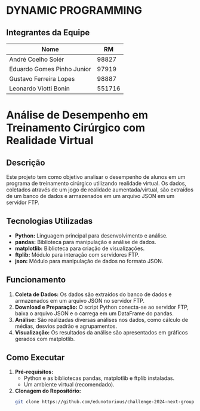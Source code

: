 # DYNAMIC PROGRAMMING

## Integrantes da Equipe

|         Nome                  |  RM    |
|-------------------------------|--------|
|André Coelho Solér             |98827   |
|Eduardo Gomes Pinho Junior     |97919   |
|Gustavo Ferreira Lopes         |98887   |
|Leonardo Viotti Bonin          |551716  |


# Análise de Desempenho em Treinamento Cirúrgico com Realidade Virtual

## Descrição
Este projeto tem como objetivo analisar o desempenho de alunos em um programa de treinamento cirúrgico utilizando realidade virtual. Os dados, coletados através de um jogo de realidade aumentada/virtual, são extraídos de um banco de dados e armazenados em um arquivo JSON em um servidor FTP. 

## Tecnologias Utilizadas
* **Python:** Linguagem principal para desenvolvimento e análise.
* **pandas:** Biblioteca para manipulação e análise de dados.
* **matplotlib:** Biblioteca para criação de visualizações.
* **ftplib:** Módulo para interação com servidores FTP.
* **json:** Módulo para manipulação de dados no formato JSON.

## Funcionamento
1. **Coleta de Dados:** Os dados são extraídos do banco de dados e armazenados em um arquivo JSON no servidor FTP.
2. **Download e Preparação:** O script Python conecta-se ao servidor FTP, baixa o arquivo JSON e o carrega em um DataFrame do pandas.
3. **Análise:** São realizadas diversas análises nos dados, como cálculo de médias, desvios padrão e agrupamentos.
4. **Visualização:** Os resultados da análise são apresentados em gráficos gerados com matplotlib.

## Como Executar
1. **Pré-requisitos:**
   * Python e as bibliotecas pandas, matplotlib e ftplib instaladas.
   * Um ambiente virtual (recomendado).
2. **Clonagem do Repositório:**
   ```bash
   git clone https://github.com/edunotorious/challenge-2024-next-group.git